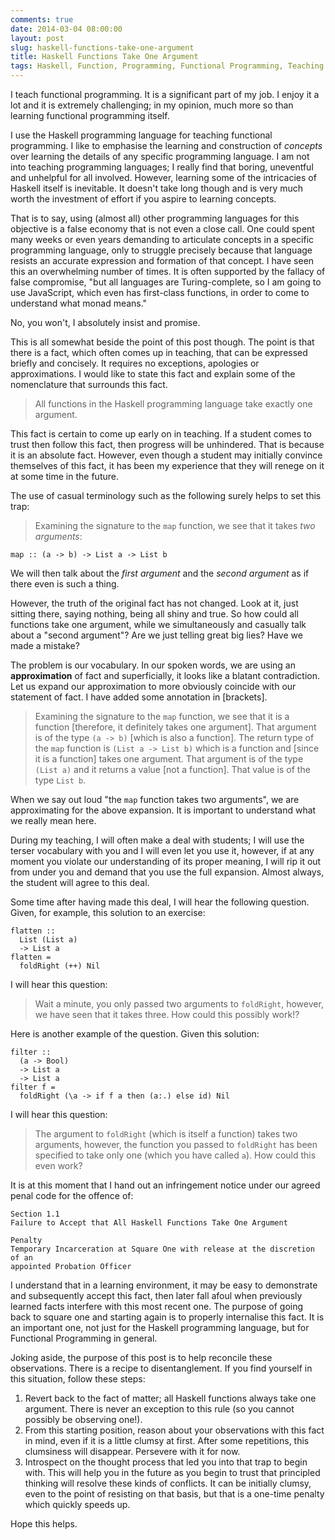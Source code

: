 ```yaml
---
comments: true
date: 2014-03-04 08:00:00
layout: post
slug: haskell-functions-take-one-argument
title: Haskell Functions Take One Argument
tags: Haskell, Function, Programming, Functional Programming, Teaching
---
```


I teach functional programming. It is a significant part of my job. I enjoy it a
lot and it is extremely challenging; in my opinion, much more so than learning
functional programming itself.

I use the Haskell programming language for teaching functional programming. I
like to emphasise the learning and construction of *concepts* over learning the
details of any specific programming language. I am not into teaching programming
languages; I really find that boring, uneventful and unhelpful for all involved.
However, learning some of the intricacies of Haskell itself is inevitable. It
doesn't take long though and is very much worth the investment of effort if you
aspire to learning concepts.

That is to say, using (almost all) other programming languages for this
objective is a false economy that is not even a close call. One could spent many
weeks or even years demanding to articulate concepts in a specific programming
language, only to struggle precisely because that language resists an accurate
expression and formation of that concept. I have seen this an overwhelming
number of times. It is often supported by the fallacy of false compromise, "but
all languages are Turing-complete, so I am going to use JavaScript, which even
has first-class functions, in order to come to understand what monad means."

No, you won't, I absolutely insist and promise.

This is all somewhat beside the point of this post though. The point is that
there is a fact, which often comes up in teaching, that can be expressed briefly
and concisely. It requires no exceptions, apologies or approximations. I would
like to state this fact and explain some of the nomenclature that surrounds this
fact.

> All functions in the Haskell programming language take exactly one argument.

This fact is certain to come up early on in teaching. If a student comes to
trust then follow this fact, then progress will be unhindered. That is because
it is an absolute fact. However, even though a student may initially convince
themselves of this fact, it has been my experience that they will renege on it
at some time in the future.

The use of casual terminology such as the following surely helps to set this
trap:

> Examining the signature to the `map` function, we see that it takes *two
arguments*:

~~~{.Haskell}
map :: (a -> b) -> List a -> List b
~~~

We will then talk about the *first argument* and the *second argument* as if
there even is such a thing.

However, the truth of the original fact has not changed. Look at it, just
sitting there, saying nothing, being all shiny and true. So how could all
functions take one argument, while we simultaneously and casually talk about a
"second argument"? Are we just telling great big lies? Have we made a mistake?

The problem is our vocabulary. In our spoken words, we are using an
**approximation** of fact and superficially, it looks like a blatant
contradiction. Let us expand our approximation to more obviously coincide with
our statement of fact. I have added some annotation in [brackets].

> Examining the signature to the `map` function, we see that it is a function
[therefore, it definitely takes one argument]. That argument is of the type
`(a -> b)` [which is also a function]. The return type of the `map` function is
`(List a -> List b)` which is a function and [since it is a function] takes one
argument. That argument is of the type `(List a)` and it returns a value
[not a function]. That value is of the type `List b`.

When we say out loud "the `map` function takes two arguments", we are
approximating for the above expansion. It is important to understand what we
really mean here.

During my teaching, I will often make a deal with students; I will use the
terser vocabulary with you and I will even let you use it, however, if at any
moment you violate our understanding of its proper meaning, I will rip it out
from under you and demand that you use the full expansion. Almost always, the
student will agree to this deal.

Some time after having made this deal, I will hear the following question.
Given, for example, this solution to an exercise:

~~~{.Haskell}
flatten ::
  List (List a)
  -> List a
flatten =
  foldRight (++) Nil
~~~

I will hear this question:

> Wait a minute, you only passed two arguments to `foldRight`, however, we have
seen that it takes three. How could this possibly work!?

Here is another example of the question. Given this solution:

~~~{.Haskell}
filter ::
  (a -> Bool)
  -> List a
  -> List a
filter f =
  foldRight (\a -> if f a then (a:.) else id) Nil
~~~

I will hear this question:

> The argument to `foldRight` (which is itself a function) takes two arguments,
however, the function you passed to `foldRight` has been specified to take only
one (which you have called `a`). How could this even work?

It is at this moment that I hand out an infringement notice under our agreed
penal code for the offence of:

    Section 1.1
    Failure to Accept that All Haskell Functions Take One Argument

    Penalty
    Temporary Incarceration at Square One with release at the discretion of an
    appointed Probation Officer

I understand that in a learning environment, it may be easy to demonstrate and
subsequently accept this fact, then later fall afoul when previously learned
facts interfere with this most recent one. The purpose of going back to square
one and starting again is to properly internalise this fact. It is an important
one, not just for the Haskell programming language, but for Functional
Programming in general.

Joking aside, the purpose of this post is to help reconcile these observations.
There is a recipe to disentanglement. If you find yourself in this situation,
follow these steps:

1. Revert back to the fact of matter; all Haskell functions always take one
   argument. There is never an exception to this rule (so you cannot possibly be
   observing one!).
2. From this starting position, reason about your observations with this fact in
   mind, even if it is a little clumsy at first. After some repetitions, this
   clumsiness will disappear. Persevere with it for now.
3. Introspect on the thought process that led you into that trap to begin with.
   This will help you in the future as you begin to trust that principled
   thinking will resolve these kinds of conflicts. It can be initially clumsy,
   even to the point of resisting on that basis, but that is a one-time penalty
   which quickly speeds up.

Hope this helps.
